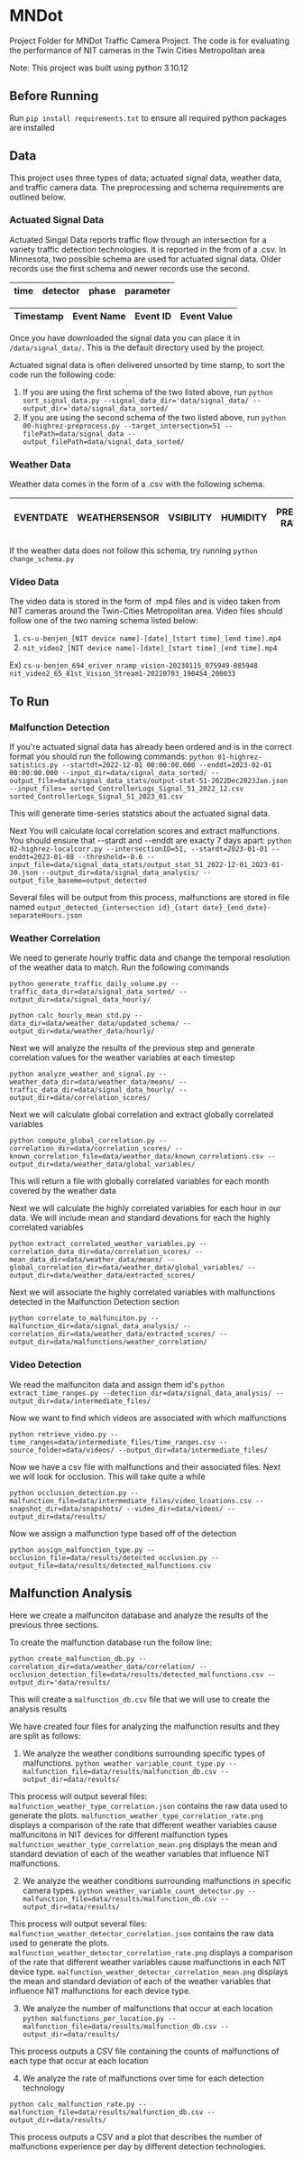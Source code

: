 # MNDot
Project Folder for MNDot Traffic Camera Project. The code is for evaluating the performance of NIT cameras in the Twin Cities Metropolitan area

Note: This project was built using python 3.10.12

## Before Running
Run `pip install requirements.txt` to ensure all required python packages are installed

## Data
This project uses three types of data; actuated signal data, weather data, and traffic camera data. The preprocessing and schema requirements are outlined below.

### Actuated Signal Data
Actuated Singal Data reports traffic flow through an intersection for a variety traffic detection technologies. It is reported in the from of a .csv. In Minnesota, two possible schema are used for actuated signal data. Older records use the first schema and newer records use the second.

| time | detector | phase | parameter | 
|------|----------|-------|-----------|

| Timestamp | Event Name | Event ID | Event Value | 
|-----------|------------|----------|-------------|

Once you have downloaded the signal data you can place it in `/data/signal_data/`. This is the default directory used by the project.

Actuated signal data is often delivered unsorted by time stamp, to sort the code run the following code:

1. If you are using the first schema of the two listed above, run `python sort_signal_data.py --signal_data_dir='data/signal_data/ --output_dir='data/signal_data_sorted/`
2. If you are using the second schema of the two listed above, run `python 00-highrez-preprocess.py --target_intersection=51 --filePath=data/signal_data --output_filePath=data/signal_data_sorted/`


### Weather Data

Weather data comes in the form of a .csv with the following schema.

| EVENTDATE | WEATHERSENSOR | VSIBILITY | HUMIDITY | PRECIP RATE | WIND DIR | WIND SPEED | MAX TEMP | MIN TEMP | WET BULB TEMP | DEW POINT | FRICTION | SURFACE TEMP | SURFACE STATUS | SUBSURFACE TEMP | AIR TEMP | PRECIP TYPE | 
|-----------|---------------|-----------|----------|-------------|----------|------------|----------|----------|---------------|-----------|----------|--------------|---------------|------------|-----------|----------|

If the weather data does not follow this schema, try running `python change_schema.py`
### Video Data
The video data is stored in the form of .mp4 files and is video taken from NIT cameras around the Twin-Cities Metropolitan area. Video files should follow one of the two naming schema listed below:
1. `cs-u-benjen_[NIT device name]-[date]_[start time]_[end time].mp4`
2. `nit_video2_[NIT device name]-[date]_[start time]_[end time].mp4`

Ex) `cs-u-benjen_694_eriver_nramp_vision-20230115_075949-085948`
    `nit_video2_65_81st_Vision_Stream1-20220703_190454_200033`

## To Run

### Malfunction Detection
If you're actuated signal data has already been ordered and is in the correct format you should run the following commands:
`python 01-highrez-satistics.py --startdt=2022-12-01 00:00:00.000 --enddt=2023-02-01 00:00:00.000 --input_dir=data/signal_data_sorted/ --output_file=data/signal_data_stats/output-stat-51-2022Dec2023Jan.json --input_files= sorted_ControllerLogs_Signal_51_2022_12.csv sorted_ControllerLogs_Signal_51_2023_01.csv`

This will generate time-series statstics about the actuated signal data. 

Next You will calculate local correlation scores and extract malfunctions. You should ensure that --stardt and --enddt are exacty 7 days apart:
`python 02-highrez-localcorr.py --intersectionID=51, --stardt=2023-01-01 --enddt=2023-01-08 --threshold=-0.6 --input_file=data/signal_data_stats/output_stat_51_2022-12-01_2023-01-30.json --output_dir=data/signal_data_analysis/ --output_file_baseme=output_detected`

Several files will be output from this process, malfunctions are stored in file named `output_detected_{intersection id}_{start date}_{end_date}-separateHours.json`

### Weather Correlation
We need to generate hourly traffic data and change the temporal resolution of the weather data to match. Run the following commands

`python generate_traffic_daily_volume.py --traffic_data_dir=data/signal_data_sorted/ --output_dir=data/signal_data_hourly/`

`python calc_hourly_mean_std.py --data_dir=data/weather_data/updated_schema/ --output_dir=data/weather_data/hourly/`

Next we will analyze the results of the previous step and generate correlation values for the weather variables at each timestep

`python analyze_weather_and_signal.py --weather_data_dir=data/weather_data/means/ --traffic_data_dir=data/signal_data_hourly/ --output_dir=data/correlation_scores/`

Next we will calculate global correlation and extract globally correlated variables

`python compute_global_correlation.py --correlation_dir=data/correlation_scores/ --known_correlation_file=data/weather_data/known_correlations.csv --output_dir=data/weather_data/global_variables/`

This will return a file with globally correlated variables for each month covered by the weather data

Next we will calculate the highly correlated variables for each hour in our data. We will include mean and standard devations for each the highly correlated variables

`python extract_correlated_weather_variables.py --correlation_data_dir=data/correlation_scores/ --mean_data_dir=data/weather_data/means/ --global_correlation_dir=data/weather_data/global_variables/ --output_dir=data/weather_data/extracted_scores/`

Next we will associate the highly correlated variables with malfunctions detected in the Malfunction Detection section

`python correlate_to_malfunciton.py --malfunction_dir=data/signal_data_analysis/ --correlation_dir=data/weather_data/extracted_scores/ --output_dir=data/malfunctions/weather_correlation/`


### Video Detection
We read the malfunciton data and assign them id's 
`python extract_time_ranges.py --detection_dir=data/signal_data_analysis/ --output_dir=data/intermediate_files/`

Now we want to find which videos are associated with which malfunctions

`python retrieve_video.py --time_ranges=data/intermediate_files/time_ranges.csv --source_folder=data/videos/ --output_dir=data/intermediate_files/`

Now we have a csv file with malfunctions and their associated files. Next we will look for occlusion. This will take quite a while

`python occlusion_detection.py --malfunction_file=data/intermediate_files/video_lcoations.csv --snapshot_dir=data/snapshots/ --video_dir=data/videos/ --output_dir=data/results/`

Now we assign a malfunction type based off of the detection

`python assign_malfunction_type.py --occlusion_file=data/results/detected_occlusion.py --output_file=data/results/detected_malfunctions.csv`

## Malfunction Analysis

Here we create a malfunciton database and analyze the results of the previous three sections.

To create the malfunction database run the follow line:

`python create_malfunction_db.py --correlation_dir=data/weather_data/correlation/ --occlusion_detection_file=data/results/detected_malfunctions.csv --output_dir='data/results/`

This will create a `malfunction_db.csv` file that we will use to create the analysis results

We have created four files for analyzing the malfunction results and they are split as follows:

1. We analyze the weather conditions surrounding specific types of malfunctions.
`python weather_variable_count_type.py --malfunction_file=data/results/malfunction_db.csv --output_dir=data/results/`

This process will output several files:
    `malfunction_weather_type_correlation.json` contains the raw data used to generate the plots.
    `malfunction_weather_type_correlation_rate.png` displays a comparison of the rate that different weather variables cause malfuncitons in NIT devices for different malfunction types
    `malfunction_weather_type_correlation_mean.png` displays the mean and standard deviation of each of the weather variables that influence NIT malfunctions.

2. We analyze the weather conditions surrounding malfunctions in specific camera types.
`python weather_variable_count_detector.py --malfunction_file=data/results/malfunction_db.csv --output_dir=data/results/`

This process will output several files:
    `malfunction_weather_detector_correlation.json` contains the raw data used to generate the plots.
    `malfunction_weather_detector_correlation_rate.png` displays a comparison of the rate that different weather variables cause malfunctions in each NIT device type.
    `malfunction_weather_detector_correlation_mean.png` displays the mean and standard deviation of each of the weather variables that influence NIT malfunctions for each device type.

3. We analyze the number of malfunctions that occur at each location
`python malfunctions_per_location.py --malfunction_file=data/results/malfunction_db.csv --output_dir=data/results/`

This process outputs a CSV file containing the counts of malfunctions of each type that occur at each location

4. We analyze the rate of malfunctions over time for each detection technology

`python calc_malfunction_rate.py --malfunction_file=data/results/malfunction_db.csv --output_dir=data/results/`

This process outputs a CSV and a plot that describes the number of malfunctions experience per day by different detection technologies.